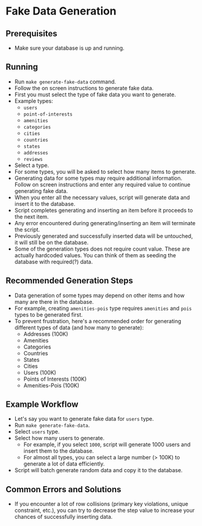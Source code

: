 # Fake Data Generation

## Prerequisites

- Make sure your database is up and running.

## Running

- Run `make generate-fake-data` command.
- Follow the on screen instructions to generate fake data.
- First you must select the type of fake data you want to generate.
- Example types:
  - `users`
  - `point-of-interests`
  - `amenities`
  - `categories`
  - `cities`
  - `countries`
  - `states`
  - `addresses`
  - `reviews`
- Select a type.
- For some types, you will be asked to select how many items to generate.
- Generating data for some types may require additional information. Follow on screen instructions and enter any required value to continue generating fake data.
- When you enter all the necessary values, script will generate data and insert it to the database.
- Script completes generating and inserting an item before it proceeds to the next item.
- Any error encountered during generating/inserting an item will terminate the script.
- Previously generated and successfully inserted data will be untouched, it will still be on the database.
- Some of the generation types does not require count value. These are actually hardcoded values. You can think of them as seeding the database with required(?) data.

## Recommended Generation Steps

- Data generation of some types may depend on other items and how many are there in the database.
- For example, creating `amenities-pois` type requires `amenities` and `pois` types to be generated first.
- To prevent frustration, here's a recommended order for generating different types of data (and how many to generate):
  - Addresses (100K)
  - Amenities
  - Categories
  - Countries
  - States
  - Cities
  - Users (100K)
  - Points of Interests (100K)
  - Amenities-Pois (100K)

## Example Workflow

- Let's say you want to generate fake data for `users` type.
- Run `make generate-fake-data`.
- Select `users` type.
- Select how many users to generate.
  - For example, if you select `1000`, script will generate 1000 users and insert them to the database.
  - For almost all types, you can select a large number (> 100K) to generate a lot of data efficiently.
- Script will batch generate random data and copy it to the database.

## Common Errors and Solutions

- If you encounter a lot of row collisions (primary key violations, unique constraint, etc.), you can try to decrease the step value to increase your chances of successfully inserting data.
